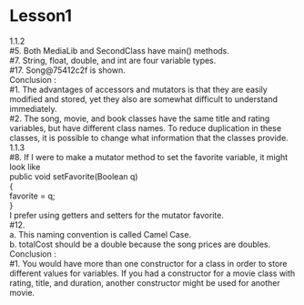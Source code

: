 # Lesson1
1.1.2 <br/>
#5. Both MediaLib and SecondClass have main() methods. <br/>
#7. String, float, double, and int are four variable types. <br/>
#17. Song@75412c2f is shown. <br/>
Conclusion : <br/>
#1. The advantages of accessors and mutators is that they are easily modified and stored, yet they also are somewhat
difficult to understand immediately. <br/>
#2. The song, movie, and book classes have the same title and rating variables, but have different class names.
To reduce duplication in these classes, it is possible to change what information that the classes provide. <br/>
1.1.3 <br/>
#8. If I were to make a mutator method to set the favorite variable, it might look like <br/>
public void setFavorite(Boolean q) <br/>
{<br/>
favorite = q; <br/>
} <br/>
I prefer using getters and setters for the mutator favorite. <br/>
#12. <br/>
a. This naming convention is called Camel Case. <br/>
b. totalCost should be a double because the song prices are doubles. <br/>
Conclusion : <br/>
#1. You would have more than one constructor for a class in order to store different values for variables. If you had a constructor for a movie class with rating, title, and duration, another constructor might be used for another movie.

